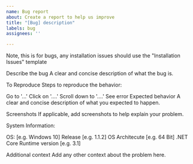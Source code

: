 ```yaml
---
name: Bug report
about: Create a report to help us improve
title: "[Bug] description"
labels: bug
assignees: ''

---
```


Note, this is for bugs, any installation issues should use the "Installation Issues" template

Describe the bug
A clear and concise description of what the bug is.

To Reproduce
Steps to reproduce the behavior:

Go to '...'
Click on '....'
Scroll down to '....'
See error
Expected behavior
A clear and concise description of what you expected to happen.

Screenshots
If applicable, add screenshots to help explain your problem.

System Information:

OS: [e.g. Windows 10]
Release [e.g. 1.1.2]
OS Architecute [e.g. 64 Bit]
.NET Core Runtime version [e.g. 3.1]

Additional context
Add any other context about the problem here.

